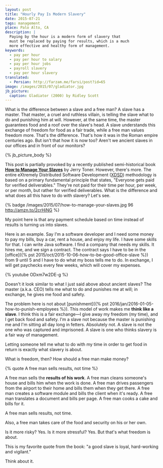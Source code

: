 ```yaml
---
layout: post
title: "Hourly Pay Is Modern Slavery"
date: 2015-07-21
tags: management
place: Palo Alto, CA
description: |
  Paying by the hour is a modern form of slavery that
  must be replaced by paying for results, which is a much
  more effective and healthy form of management.
keywords:
  - pay per hour
  - pay per hour to salary
  - pay per hour jobs
  - payroll slavery
  - pay per hour slavery
translated:
  - Persian: http://farzam.me/farsi/post?id=65
image: /images/2015/07/gladiator.jpg
jb_picture:
  caption: Gladiator (2000) by Ridley Scott
---
```


What is the difference between a slave and a free man? A slave
has a master. That master, a cruel and ruthless villain, is telling the slave what
to do and punishing him at will. However, at the same time, the master
guarantees food and a roof over the slave's head. A slave understands
this exchange of freedom for food as a fair trade, while a free man
values freedom more. That's the difference. That's how it was in the
Roman empire centuries ago. But isn't that how it is now too? Aren't we
ancient slaves in our offices and in front of our monitors?

<!--more-->

{% jb_picture_body %}

This post is partially provoked by a recently published semi-historical book
[**How to Manage Your Slaves**](http://amzn.to/2crHiNG)
by Jerry Toner. However, there's more. The entire eXtremely Distributed
Software Development ([XDSD](http://www.xdsd.org)) methodology
is based on a primary fundamental principle that states,
"Everyone gets paid for verified deliverables." They're not paid for their time
per hour, per week, or per month, but rather for verified deliverables.
What is the difference and what does all this have to do with slavery?
Let's see.

{% badge /images/2015/07/how-to-manage-your-slaves.jpg 96 http://amzn.to/2crHiNG %}

My point here is that any payment schedule based on time instead of results
is turning us into slaves.

Here is an example. Say I'm a software developer and I need some money
to pay my bills, buy a car, rent a house, and enjoy my life. I have
some skills for that. I can write Java software. I find a company that needs
my skills. It hires me, and we sign a contract. The contract says I have
to be in the
[office]({% pst 2015/oct/2015-10-06-how-to-be-good-office-slave %})
from 9 until 5 and I have to do what my boss tells
me to do. In exchange, I will get paychecks every few weeks, which will
cover my expenses.

{% youtube ODxm7w2DE-g %}

Doesn't it look similar to what I just said above about ancient slaves? The
master (a.k.a. CEO) tells me what to do and punishes me at will;
in exchange, he gives me food and safety.

The problem here is not about
[punishment]({% pst 2016/jan/2016-01-05-how-to-punish-employees %}).
This model of work makes me **think like a slave**. I think this is a fair
exchange&mdash;I give away my freedom (my time), and I get back food and
safety. I'm a slave not because the master is punishing me and I'm sitting
all day long in fetters. Absolutely not. A slave is not the one who was
captured and imprisoned. A slave is one who thinks slavery is
a fair way of management.

Letting someone tell me what to do with my time in order to get food
in return is exactly what slavery is about.

What is freedom, then? How should a free man make money?

{% quote A free man sells results, not time %}

A free man sells the **results of his work**. A free man cleans someone's house
and bills him when the work is done. A free man drives passengers
from the airport to their home and bills them when they get there.
A free man creates a software module and bills the client when it's ready.
A free man translates a document and bills per page. A free man
cooks a cake and bills for it.

A free man sells results, not time.

Also, a free man takes care of the food and security on his or her own.

Is it more risky? Yes. Is it more stressful? Yes.
But that's what freedom is about.

This is my favorite quote from the book:
"a good slave is loyal, hard-working and vigilant."

Think about it.
